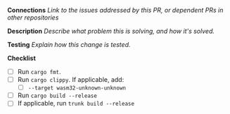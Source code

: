 **Connections**
_Link to the issues addressed by this PR, or dependent PRs in other repositories_

**Description**
_Describe what problem this is solving, and how it's solved._

**Testing**
_Explain how this change is tested._

<!-- 
Thanks for filing a pull request! The codeowners file will automatically request reviews.

After you get a review and have addressed any comments, please explicitly re-request a review from the
person(s) who reviewed your changes. This will make sure it gets re-added to their review queue - you're not bothering us!
-->

**Checklist**

- [ ] Run `cargo fmt`.
- [ ] Run `cargo clippy`. If applicable, add:
  - [ ] `--target wasm32-unknown-unknown`
- [ ] Run `cargo build --release` 
- [ ] If applicable, run `trunk build --release`